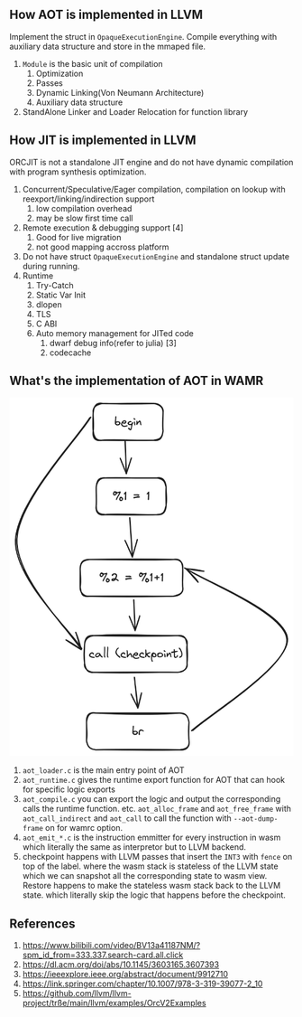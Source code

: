 ## How AOT is implemented in LLVM
Implement the struct in `OpaqueExecutionEngine`. Compile everything with auxiliary data structure and store in the mmaped file.
1. `Module` is the basic unit of compilation
   1. Optimization
   2. Passes
   3. Dynamic Linking(Von Neumann Architecture)
   4. Auxiliary data structure
2. StandAlone Linker and Loader Relocation for function library

## How JIT is implemented in LLVM
ORCJIT is not a standalone JIT engine and do not have dynamic compilation with program synthesis optimization.
1. Concurrent/Speculative/Eager compilation, compilation on lookup with reexport/linking/indirection support
   1. low compilation overhead 
   2. may be slow first time call
2. Remote execution & debugging support [4]
   1. Good for live migration
   2. not good mapping accross platform 
3. Do not have struct `OpaqueExecutionEngine` and standalone struct update during running.
4. Runtime
   1. Try-Catch
   2. Static Var Init
   3. dlopen
   4. TLS
   5. C ABI
   6. Auto memory management for JITed code
      1. dwarf debug info(refer to julia) [3]
      2. codecache

## What's the implementation of AOT in WAMR
![Alt text](image.png)

1. `aot_loader.c` is the main entry point of AOT
2. `aot_runtime.c` gives the runtime export function for AOT that can hook for specific logic exports
3. `aot_compile.c` you can export the logic and output the corresponding calls the runtime function. etc. `aot_alloc_frame` and `aot_free_frame` with `aot_call_indirect` and `aot_call` to call the function with `--aot-dump-frame` on for wamrc option. 
4. `aot_emit_*.c` is the instruction emmitter for every instruction in wasm which literally the same as interpretor but to LLVM backend.
5. checkpoint happens with LLVM passes that insert the `INT3` with `fence` on top of the label. where the wasm stack is stateless of the LLVM state which we can snapshot all the corresponding state to wasm view. Restore happens to make the stateless wasm stack back to the LLVM state. which literally skip the logic that happens before the checkpoint.

## References
1. https://www.bilibili.com/video/BV13a41187NM/?spm_id_from=333.337.search-card.all.click
2. https://dl.acm.org/doi/abs/10.1145/3603165.3607393
3. https://ieeexplore.ieee.org/abstract/document/9912710
4. https://link.springer.com/chapter/10.1007/978-3-319-39077-2_10
5. https://github.com/llvm/llvm-project/trße/main/llvm/examples/OrcV2Examples